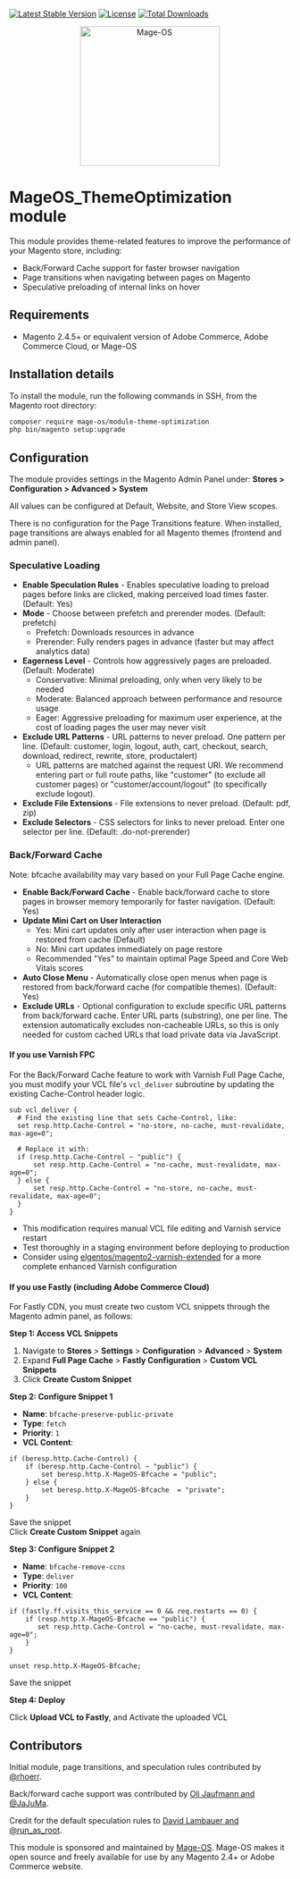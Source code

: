 [![Latest Stable Version](https://poser.pugx.org/mage-os/module-theme-optimization/v/stable)](https://packagist.org/packages/mage-os/module-theme-optimization)
[![License](https://poser.pugx.org/mage-os/module-theme-optimization/license)](https://packagist.org/packages/mage-os/module-theme-optimization)
[![Total Downloads](https://poser.pugx.org/mage-os/module-theme-optimization/downloads)](https://packagist.org/packages/mage-os/module-theme-optimization)

<p align="center">
    <a href="https://mage-os.org"><img alt="Mage-OS" src="https://mage-os.org/wp-content/uploads/2023/01/mage-os-logo.webp" width="250"></a>
</p>

# MageOS_ThemeOptimization module

This module provides theme-related features to improve the performance of your Magento store, including:

* Back/Forward Cache support for faster browser navigation
* Page transitions when navigating between pages on Magento
* Speculative preloading of internal links on hover

## Requirements

* Magento 2.4.5+ or equivalent version of Adobe Commerce, Adobe Commerce Cloud, or Mage-OS

## Installation details

To install the module, run the following commands in SSH, from the Magento root directory:

```bash
composer require mage-os/module-theme-optimization
php bin/magento setup:upgrade
```

## Configuration

The module provides settings in the Magento Admin Panel under: **Stores > Configuration > Advanced > System**

All values can be configured at Default, Website, and Store View scopes.

There is no configuration for the Page Transitions feature. When installed, page transitions are always enabled for all Magento themes (frontend and admin panel).

### Speculative Loading
* **Enable Speculation Rules** - Enables speculative loading to preload pages before links are clicked, making perceived load times faster. (Default: Yes)
* **Mode** - Choose between prefetch and prerender modes. (Default: prefetch)
  - Prefetch: Downloads resources in advance
  - Prerender: Fully renders pages in advance (faster but may affect analytics data)
* **Eagerness Level** - Controls how aggressively pages are preloaded. (Default: Moderate)
  - Conservative: Minimal preloading, only when very likely to be needed
  - Moderate: Balanced approach between performance and resource usage
  - Eager: Aggressive preloading for maximum user experience, at the cost of loading pages the user may never visit
* **Exclude URL Patterns** - URL patterns to never preload. One pattern per line. (Default: customer, login, logout, auth, cart, checkout, search, download, redirect, rewrite, store, productalert)
  - URL patterns are matched against the request URI. We recommend entering part or full route paths, like "customer" (to exclude all customer pages) or "customer/account/logout" (to specifically exclude logout).
* **Exclude File Extensions** - File extensions to never preload. (Default: pdf, zip)
* **Exclude Selectors** - CSS selectors for links to never preload. Enter one selector per line. (Default: .do-not-prerender)

### Back/Forward Cache

Note: bfcache availability may vary based on your Full Page Cache engine.

* **Enable Back/Forward Cache** - Enable back/forward cache to store pages in browser memory temporarily for faster navigation. (Default: Yes)
* **Update Mini Cart on User Interaction**
  - Yes: Mini cart updates only after user interaction when page is restored from cache (Default)
  - No: Mini cart updates immediately on page restore
  - Recommended "Yes" to maintain optimal Page Speed and Core Web Vitals scores
* **Auto Close Menu** - Automatically close open menus when page is restored from back/forward cache (for compatible themes). (Default: Yes)
* **Exclude URLs** - Optional configuration to exclude specific URL patterns from back/forward cache. Enter URL parts (substring), one per line. The extension automatically excludes non-cacheable URLs, so this is only needed for custom cached URLs that load private data via JavaScript.

#### If you use Varnish FPC

For the Back/Forward Cache feature to work with Varnish Full Page Cache, you must modify your VCL file's `vcl_deliver` subroutine by updating the existing Cache-Control header logic.

```vcl
sub vcl_deliver {
  # Find the existing line that sets Cache-Control, like:
  set resp.http.Cache-Control = "no-store, no-cache, must-revalidate, max-age=0";
  
  # Replace it with:
  if (resp.http.Cache-Control ~ "public") {
      set resp.http.Cache-Control = "no-cache, must-revalidate, max-age=0";
  } else {
      set resp.http.Cache-Control = "no-store, no-cache, must-revalidate, max-age=0";
  }
}
```

- This modification requires manual VCL file editing and Varnish service restart
- Test thoroughly in a staging environment before deploying to production
- Consider using [elgentos/magento2-varnish-extended](https://github.com/elgentos/magento2-varnish-extended) for a more complete enhanced Varnish configuration

#### If you use Fastly (including Adobe Commerce Cloud)

For Fastly CDN, you must create two custom VCL snippets through the Magento admin panel, as follows:

**Step 1: Access VCL Snippets**
1. Navigate to **Stores** > **Settings** > **Configuration** > **Advanced** > **System**
2. Expand **Full Page Cache** > **Fastly Configuration** > **Custom VCL Snippets**
3. Click **Create Custom Snippet**

**Step 2: Configure Snippet 1**
- **Name**: `bfcache-preserve-public-private`
- **Type**: `fetch`
- **Priority**: `1`
- **VCL Content**:

```vcl
if (beresp.http.Cache-Control) {
    if (beresp.http.Cache-Control ~ "public") {
        set beresp.http.X-MageOS-Bfcache = "public";
    } else {
        set beresp.http.X-MageOS-Bfcache  = "private";
    }
}
```
Save the snippet  
Click **Create Custom Snippet** again

**Step 3: Configure Snippet 2**
- **Name**: `bfcache-remove-ccns`
- **Type**: `deliver`
- **Priority**: `100`
- **VCL Content**:

```vcl
if (fastly.ff.visits_this_service == 0 && req.restarts == 0) {
    if (resp.http.X-MageOS-Bfcache == "public") {
       set resp.http.Cache-Control = "no-cache, must-revalidate, max-age=0";
    }
}

unset resp.http.X-MageOS-Bfcache;
```
Save the snippet

**Step 4: Deploy**

Click **Upload VCL to Fastly**, and Activate the uploaded VCL
## Contributors

Initial module, page transitions, and speculation rules contributed by [@rhoerr](https://github.com/rhoerr).

Back/forward cache support was contributed by [Oli Jaufmann and @JaJuMa](https://github.com/JaJuMa).

Credit for the default speculation rules to [David Lambauer and @run_as_root](https://run-as-root.sh/blog/improving-pagespeed-with-speculative-loading).

This module is sponsored and maintained by [Mage-OS](https://mage-os.org). Mage-OS makes it open source and freely available for use by any Magento 2.4+ or Adobe Commerce website.
